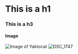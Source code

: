 # This is a h1
### This is a h3

#### Image 
![Image of Yaktocat](https://octodex.github.com/images/yaktocat.png)
![DSC_1747](https://user-images.githubusercontent.com/56266330/180660254-bc9cefab-006d-48db-8293-6fcf2136f989.jpg)
